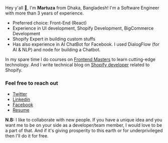 <!-- ### Hi there 👋 -->

<!--
**martuza-shimul/martuza-shimul** is a ✨ _special_ ✨ repository because its `README.md` (this file) appears on your GitHub profile.

Here are some ideas to get you started:

- 🔭 I’m currently working on ...
- 🌱 I’m currently learning ...
- 👯 I’m looking to collaborate on ...
- 🤔 I’m looking for help with ...
- 💬 Ask me about ...
- 📫 How to reach me: ...
- 😄 Pronouns: ...
- ⚡ Fun fact: ...
-->

Hey y'all 👋, I'm **Martuza** from Dhaka, Bangladesh! I'm a Software Engineer with more than 3 years of experience.

- Preferred choice: Front-End (React)
- Experience in UI development, Shopify Development, BigCommerce Development
- Shopify Expert in building custom stuffs
- Has also experience in AI ChatBot for Facebook. I used DialogFlow (for AI & NLP) and node for building a Chatbot.

In my spare time I do courses on [Frontend Masters](https://frontendmasters.com/) to learn cutting-edge technology. And I write technical blog on [Shopify developer](https://shopifydeveloper.com/blog/) related to Shopify.

### Feel free to reach out

- [Twitter](https://twitter.com/MartuzaShimul)
- [Linkedin](https://www.linkedin.com/in/martuza-shimul/)
- [Facebook](https://www.facebook.com/martuza.shimul)
- [Resume](https://drive.google.com/file/d/1pdeH6asIiK61X7CBzywAh7BpW1GdSAmx/view?usp=sharing)

**N.B:** I like to collaborate with new people. If you have a unique idea and you want me to be on your side as a developer/team member, I would love to be a part of that. And if it's giving prosperity to this earth or for underprivileged then I'll do it for free.
